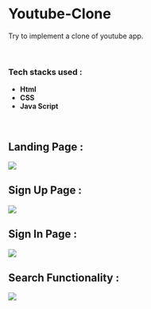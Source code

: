 #  Youtube-Clone

 Try to implement a clone of youtube app.

​
### Tech stacks used :

*  **Html** 
*  **CSS** 
*  **Java Script** 

​

## Landing Page :

<img src="https://i.imgur.com/RiTXPuL.png">

## Sign Up Page :

<img src="https://i.imgur.com/PYwCaSW.png">

## Sign In Page :

<img src="https://i.imgur.com/Nyuko6O.png">

## Search Functionality :

<img src="https://i.imgur.com/IrRq0Tn.png">
